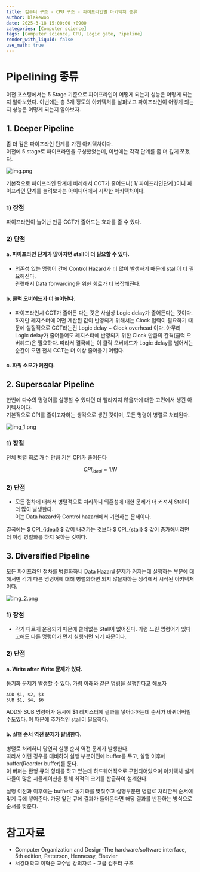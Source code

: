 ```yaml
---
title: 컴퓨터 구조 - CPU 구조 - 파이프라인별 아키텍처 종류
author: blakewoo
date: 2025-3-18 15:00:00 +0900
categories: [Computer science]
tags: [Computer science, CPU, Logic gate, Pipeline] 
render_with_liquid: false
use_math: true
---
```


# Pipelining 종류
이전 포스팅에서는 5 Stage 기준으로 파이프라인이 어떻게 되는지 성능은 어떻게 되는지 알아보았다.
이번에는 총 3개 정도의 아키텍처를 살펴보고 파이프라인이 어떻게 되는지 성능은 어떻게 되는지 알아보자.

## 1. Deeper Pipeline
좀 더 깊은 파이프라인 단계를 가진 아키텍쳐이다.   
이전에 5 stage로 파이프라인을 구성했었는데, 이번에는 각각 단계를 좀 더 깊게 쪼갰다.

![img.png](/assets/blog/cs/cpu_structure/pipeline/type/img.png)

기본적으로 파이프라인 단계에 비례해서 CCT가 줄어드니( 1/ 파이프라인단계 )이니
파이프라인 단계를 늘려보자는 아이디어에서 시작한 아키텍처이다.

### 1) 장점
파이프라인이 늘어난 만큼 CCT가 줄어드는 효과를 줄 수 있다.

### 2) 단점
#### a. 파이프라인 단계가 많아지면 stall이 더 필요할 수 있다.
- 의존성 있는 명령어 간에 Control Hazard가 더 많이 발생하기 때문에 stall이 더 필요해진다.   
  관련해서 Data forwarding을 위한 회로가 더 복잡해진다.

#### b. 클럭 오버헤드가 더 늘어난다.
- 파이프라인시 CCT가 줄어든 다는 것은 사실상 Logic delay가 줄어든다는 것이다.   
  하지만 레지스터에 어떤 계산된 값이 반영되기 위해서는 Clock 입력이 필요하기 때문에
  실질적으로 CCT라는건 Logic delay + Clock overhead 이다.
  아무리 Logic delay가 줄어들어도 레지스터에 반영되기 위한 Clock 만큼의 간격(클럭 오버헤드)은 필요하다.
  따라서 결국에는 이 클럭 오버헤드가 Logic delay를 넘어서는 순간이 오면 전체 CCT는 더 이상 줄어들기 어렵다.

#### c. 파워 소모가 커진다.

## 2. Superscalar Pipeline
한번에 다수의 명령어를 실행할 수 있다면 더 빨라지지 않을까에 대한 고민에서 생긴 아키텍처이다.   
기본적으로 CPI를 줄이고자하는 생각으로 생긴 것이며, 모든 명령이 병렬로 처리된다.   

![img_1.png](/assets/blog/cs/cpu_structure/pipeline/type/img_1.png)

### 1) 장점
전체 병렬 회로 개수 만큼 기본 CPI가 줄어든다

$$ CPI_{ideal} = 1/N $$

### 2) 단점
- 모든 절차에 대해서 병렬적으로 처리하니 의존성에 대한 문제가 더 커져서 Stall이 더 많이 발생한다.   
  이는 Data hazard와 Control hazard에서 기인하는 문제이다.

결국에는 $ CPI_{ideal} $ 값이 내려가는 것보다 $ CPI_{stall} $ 값이 증가해버리면 더 이상 병렬화를 하지 못하는 것이다.

## 3. Diversified Pipeline
모든 파이프라인 절차를 병렬화하니 Data Hazard 문제가 커지는데 실행하는 부분에 대해서만
각기 다른 명령어에 대해 병렬화하면 되지 않을까하는 생각에서 시작된 아키텍처이다.

![img_2.png](/assets/blog/cs/cpu_structure/pipeline/type/img_2.png)

### 1) 장점
- 각기 다르게 운용되기 때문에 쓸데없는 Stall이 없어진다. 가령 느린 명령어가 있다고해도
  다른 명령어가 먼저 실행되면 되기 때문이다.

### 2) 단점
#### a. Write after Write 문제가 있다.   
동기화 문제가 발생할 수 있다. 가령 아래와 같은 명령을 실행한다고 해보자
```
ADD $1, $2, $3
SUB $1, $4, $6
```

ADD와 SUB 명령어가 동시에 $1 레지스터에 결과를 넣어야하는데 순서가 바뀌어버릴 수도있다.
이 때문에 추가적인 stall이 필요하다.

#### b. 실행 순서 역전 문제가 발생한다.
병렬로 처리하니 당연히 실행 순서 역전 문제가 발생한다.   
따라서 이런 경우를 대비하여 실행 부분이전에 buffer를 두고, 실행 이후에 buffer(Reorder buffer)를 둔다.   
이 버퍼는 환형 큐의 형태를 하고 있는데 하드웨어적으로 구현되어있으며 아키텍처 설계자들이
많은 시뮬레이션을 통해 최적의 크기를 산출하여 설계한다.

실행 이전과 이후에는 buffer로 동기화를 맞춰주고 실행부분만 병렬로 처리한뒤 
순서에 맞게 큐에 넣어준다. 가장 앞단 큐에 결과가 들어온다면 해당 결과를 반환하는 방식으로
순서를 맞춘다.


# 참고자료
- Computer Organization and Design-The hardware/software interface, 5th edition, Patterson, Hennessy, Elsevier
- 서강대학교 이혁준 교수님 강의자료 - 고급 컴퓨터 구조

